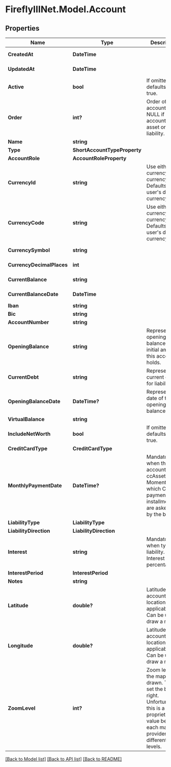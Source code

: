 # FireflyIIINet.Model.Account

## Properties

Name | Type | Description | Notes
------------ | ------------- | ------------- | -------------
**CreatedAt** | **DateTime** |  | [optional] [readonly] 
**UpdatedAt** | **DateTime** |  | [optional] [readonly] 
**Active** | **bool** | If omitted, defaults to true. | [optional] [default to true]
**Order** | **int?** | Order of the account. Is NULL if account is not asset or liability. | [optional] 
**Name** | **string** |  | 
**Type** | **ShortAccountTypeProperty** |  | 
**AccountRole** | **AccountRoleProperty** |  | [optional] 
**CurrencyId** | **string** | Use either currency_id or currency_code. Defaults to the user&#39;s default currency. | [optional] 
**CurrencyCode** | **string** | Use either currency_id or currency_code. Defaults to the user&#39;s default currency. | [optional] 
**CurrencySymbol** | **string** |  | [optional] [readonly] 
**CurrencyDecimalPlaces** | **int** |  | [optional] [readonly] 
**CurrentBalance** | **string** |  | [optional] [readonly] 
**CurrentBalanceDate** | **DateTime** |  | [optional] [readonly] 
**Iban** | **string** |  | [optional] 
**Bic** | **string** |  | [optional] 
**AccountNumber** | **string** |  | [optional] 
**OpeningBalance** | **string** | Represents the opening balance, the initial amount this account holds. | [optional] 
**CurrentDebt** | **string** | Represents the current debt for liabilities. | [optional] 
**OpeningBalanceDate** | **DateTime?** | Represents the date of the opening balance. | [optional] 
**VirtualBalance** | **string** |  | [optional] 
**IncludeNetWorth** | **bool** | If omitted, defaults to true. | [optional] [default to true]
**CreditCardType** | **CreditCardType** |  | [optional] 
**MonthlyPaymentDate** | **DateTime?** | Mandatory when the account_role is ccAsset. Moment at which CC payment installments are asked for by the bank. | [optional] 
**LiabilityType** | **LiabilityType** |  | [optional] 
**LiabilityDirection** | **LiabilityDirection** |  | [optional] 
**Interest** | **string** | Mandatory when type is liability. Interest percentage. | [optional] 
**InterestPeriod** | **InterestPeriod** |  | [optional] 
**Notes** | **string** |  | [optional] 
**Latitude** | **double?** | Latitude of the accounts&#39;s location, if applicable. Can be used to draw a map. | [optional] 
**Longitude** | **double?** | Latitude of the accounts&#39;s location, if applicable. Can be used to draw a map. | [optional] 
**ZoomLevel** | **int?** | Zoom level for the map, if drawn. This to set the box right. Unfortunately this is a proprietary value because each map provider has different zoom levels. | [optional] 

[[Back to Model list]](../README.md#documentation-for-models) [[Back to API list]](../README.md#documentation-for-api-endpoints) [[Back to README]](../README.md)

